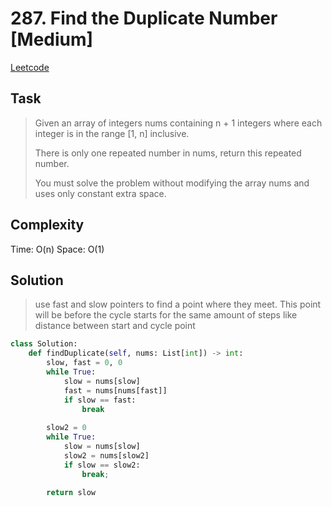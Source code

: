 # 287. Find the Duplicate Number [Medium]

[Leetcode](https://leetcode.com/problems/find-the-duplicate-number/)

## Task

> Given an array of integers nums containing n + 1 integers where each integer is in the range [1, n] inclusive.
> 
> There is only one repeated number in nums, return this repeated number.
> 
> You must solve the problem without modifying the array nums and uses only constant extra space.

## Complexity

Time: O(n)
Space: O(1)

## Solution

> use fast and slow pointers to find a point where they meet. This point will be before the cycle starts for the same amount of steps like distance between start and cycle point

```python
class Solution:
    def findDuplicate(self, nums: List[int]) -> int:
        slow, fast = 0, 0 
        while True:
            slow = nums[slow]
            fast = nums[nums[fast]]
            if slow == fast:
                break
        
        slow2 = 0
        while True:
            slow = nums[slow]
            slow2 = nums[slow2]
            if slow == slow2:
                break;

        return slow


```